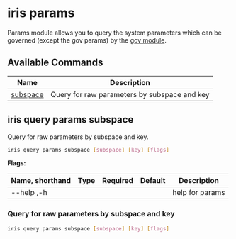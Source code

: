 # iris params

Params module allows you to query the system parameters which can be governed (except the gov params) by the [gov module](./gov.md).

## Available Commands

| Name                                       | Description                                                                            |
| ------------------------------------------ | -------------------------------------------------------------------------------------- |
| [subspace](#iris-query-params-subspace)    | Query for raw parameters by subspace and key                                   |


## iris query params subspace

Query for raw parameters by subspace and key.

```bash
iris query params subspace [subspace] [key] [flags]
```
**Flags:**

| Name, shorthand   | Type     | Required | Default | Description               |
| ----------------- | -------- | -------- | ------- | ------------------------- |
| --help ,-h        |          |          |         | help for params           |


### Query for raw parameters by subspace and key

```bash
iris query params subspace [subspace] [key] [flags]
```

